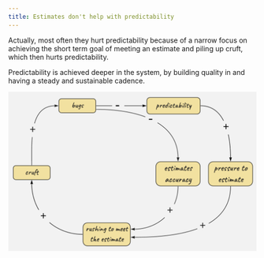 ```yaml
---
title: Estimates don't help with predictability
---
```


Actually, most often they hurt predictability because of a narrow focus on achieving the short term goal of meeting an estimate and piling up cruft, which then hurts predictability.

Predictability is achieved deeper in the system, by building quality in and having a steady and sustainable cadence.

![](/assets/images/estimates-hurt-predictability.png)
